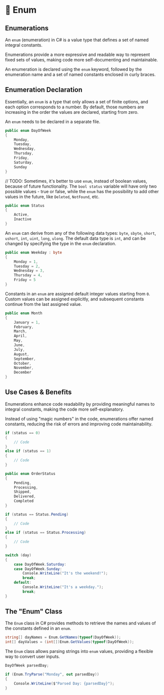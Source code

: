 # 🔢 Enum

## Enumerations

An `enum` (enumeration) in C# is a value type that defines a set of named integral constants.

Enumerations provide a more expressive and readable way to represent fixed sets of values, making code more self-documenting and maintainable.

An enumeration is declared using the `enum` keyword, followed by the enumeration name and a set of named constants enclosed in curly braces.

## Enumeration Declaration

Essentially, an `enum` is a type that only allows a set of finite options, and each option corresponds to a number. By default, those numbers are increasing in the order the values are declared, starting from zero.

An `enum` needs to be declared in a separate file.

```csharp
public enum DayOfWeek
{
	Monday,
	Tuesday,
	Wednesday,
	Thursday,
	Friday,
	Saturday,
	Sunday
}
```

// TODO: Sometimes, it's better to use `enum`, instead of boolean values, because of future functionality. The `bool status` variable will have only two possible values - true or false, while the `enum` has the possibility to add other values in the future, like `Deleted`, `NotFound`, etc.

```csharp
public enum Status
{
	Active,
	Inactive
}
```

An `enum` can derive from any of the following data types: `byte`, `sbyte`, `short`, `ushort`, `int`, `uint`, `long`, `ulong`. The default data type is `int`, and can be changed by specifying the type in the `enum` declaration.

```csharp
public enum Weekday : byte
{
	Monday = 1,
	Tuesday = 2,
	Wednesday = 3,
	Thursday = 4,
	Friday = 5
}
```

Constants in an `enum` are assigned default integer values starting from `0`. Custom values can be assigned explicitly, and subsequent constants continue from the last assigned value.

```csharp
public enum Month
{
	January = 1,
	February,
	March,
	April,
	May,
	June,
	July,
	August,
	September,
	October,
	November,
	December
}
```

## Use Cases & Benefits

Enumerations enhance code readability by providing meaningful names to integral constants, making the code more self-explanatory.

Instead of using "magic numbers" in the code, enumerations offer named constants, reducing the risk of errors and improving code maintainability.

```csharp
if (status == 0)
{
	// Code
}
else if (status == 1)
{
	// Code
}
```

```csharp
public enum OrderStatus
{
	Pending,
	Processing,
	Shipped,
	Delivered,
	Completed
}
```

```csharp
if (status == Status.Pending)
{
	// Code
}
else if (status == Status.Processing)
{
	// Code
}
```

```csharp
switch (day)
{
	case DayOfWeek.Saturday:
	case DayOfWeek.Sunday:
		Console.WriteLine("It's the weekend!");
		break;
	default:
		Console.WriteLine("It's a weekday.");
		break;
}
```

## The "Enum" Class

The `Enum` class in C# provides methods to retrieve the names and values of the constants defined in an `enum`.

```csharp
string[] dayNames = Enum.GetNames(typeof(DayOfWeek));
int[] dayValues = (int[])Enum.GetValues(typeof(DayOfWeek));
```

The `Enum` class allows parsing strings into `enum` values, providing a flexible way to convert user inputs.

```csharp
DayOfWeek parsedDay;

if (Enum.TryParse("Monday", out parsedDay))
{
	Console.WriteLine($"Parsed Day: {parsedDay}");
}
```